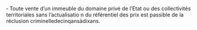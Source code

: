‐ Toute vente d’un immeuble du domaine privé de l’Etat ou des collectivités territoriales sans l’actualisatio n du référentiel des prix est passible de la réclusion criminelledecinqansàdixans.